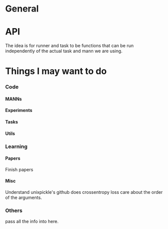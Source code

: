 # General

# API
The idea is for runner and task to be functions that can be run independently of the actual task and mann we are using.

# Things I may want to do
### Code
#### MANNs
#### Experiments
#### Tasks
#### Utils

### Learning
#### Papers
Finish papers

#### Misc
Understand unixpickle's github
does crossentropy loss care about the order of the arguments.

### Others
pass all the info into here.
